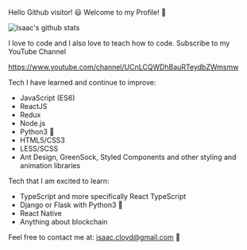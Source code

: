 Hello Github visitor! 😃 Welcome to my Profile! 👋

![Isaac's github stats](https://github-readme-stats.vercel.app/api?username=Istott)

I love to code and I also love to teach how to code. 
Subscribe to my YouTube Channel 

https://www.youtube.com/channel/UCnLCQWDhBauRTeydbZWmsmw

Tech I have learned and continue to improve: 
- JavaScript (ES6)
- ReactJS
- Redux
- Node.js
- Python3 🐍
- HTML5/CSS3
- LESS/SCSS
- Ant Design, GreenSock, Styled Components and other styling and animation libraries 

Tech that I am excited to learn:
- TypeScript and more specifically React TypeScript
- Django or Flask with Python3 🐍
- React Native
- Anything about blockchain

Feel free to contact me at:
isaac.cloyd@gmail.com  📧


<!--
**Istott/Istott** is a ✨ _special_ ✨ repository because its `README.md` (this file) appears on your GitHub profile.

Here are some ideas to get you started:

- 🔭 I’m currently working on ...
- 🌱 I’m currently learning ...
- 👯 I’m looking to collaborate on ...
- 🤔 I’m looking for help with ...
- 💬 Ask me about ...
- 📫 How to reach me: ...
- 😄 Pronouns: ...
- ⚡ Fun fact: ...
-->
